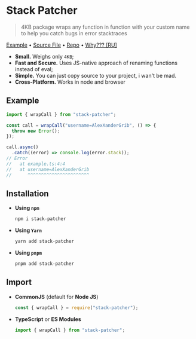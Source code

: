 # Stack Patcher

> 4KB package wraps any function in function with your custom name to help you catch bugs in error stacktraces

[Example](#example) &bull; [Source File](./index.ts) &bull; [Repo](https://github.com/AlexXanderGrib/stack-patcher) &bull; [Why??? [RU]](https://youtu.be/Lrs6puJ4G2Q)

- **Small.** Weighs only `4KB`;
- **Fast and Secure.** Uses JS-native approach of renaming functions instead of eval;
- **Simple.** You can just copy source to your project, i wan't be mad.
- **Cross-Platform.** Works in node and browser

## Example

```typescript
import { wrapCall } from "stack-patcher";

const call = wrapCall("username=AlexXanderGrib", () => {
  throw new Error();
});

call.async()
  .catch((error) => console.log(error.stack));
// Error
//   at example.ts:4:4
//   at username=AlexXanderGrib
//      ^^^^^^^^^^^^^^^^^^^^^^^
```

## Installation

- **Using `npm`**
  ```bash
  npm i stack-patcher
  ```
- **Using `Yarn`**
  ```bash
  yarn add stack-patcher
  ```
- **Using `pnpm`**
  ```bash
  pnpm add stack-patcher
  ```

## Import

- **CommonJS** (default for **Node JS**)

  ```javascript
  const { wrapCall } = require("stack-patcher");
  ```

- **TypeScript** or **ES Modules**

  ```javascript
  import { wrapCall } from "stack-patcher";
  ```

